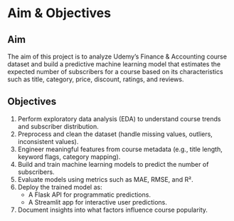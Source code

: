 # Aim & Objectives

## Aim
The aim of this project is to analyze Udemy’s Finance & Accounting course dataset and build a predictive machine learning model that estimates the expected number of subscribers for a course based on its characteristics such as title, category, price, discount, ratings, and reviews.

## Objectives
1. Perform exploratory data analysis (EDA) to understand course trends and subscriber distribution.
2. Preprocess and clean the dataset (handle missing values, outliers, inconsistent values).
3. Engineer meaningful features from course metadata (e.g., title length, keyword flags, category mapping).
4. Build and train machine learning models to predict the number of subscribers.
5. Evaluate models using metrics such as MAE, RMSE, and R².
6. Deploy the trained model as:
   - A Flask API for programmatic predictions.
   - A Streamlit app for interactive user predictions.
7. Document insights into what factors influence course popularity.
